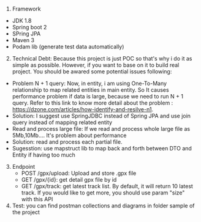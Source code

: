 1. Framework
- JDK 1.8
- Spring boot 2
- SPring JPA
- Maven 3
- Podam lib (generate test data automatically)
  
2. Technical Debt:
  Because this project is just POC so that's why i do it as simple as possible. However, if you want to base on it to   build real project. You should be awared some potential issues following:
  - Problem N + 1 query:
    Now, in entity, i am using One-To-Many relationship to map related entities in main entity. So It causes performance
    problem if data is large, because we need to run N + 1 query. Refer to this link to know more detail about the problem :
    https://dzone.com/articles/how-identify-and-resilve-n1.
  - Solution: I suggest use SpringJDBC instead of Spring JPA and use join query instead of mapping related entity
  - Read and process large file:
    If we read and process whole large file as 5Mb,10Mb.... It's problem about performance
  - Solution: read and process each partial file.
  - Sugesstion: use mapstruct lib to map back and forth between DTO and Entity if having too much
3. Endpoint
    - POST /gpx/upload: Upload and store .gpx file
    - GET /gpx/{id}: get detail gpx file by id
    - GET /gpx/track: get latest track list. By default, it will return 10 latest track. If you would like to get more, you           should use param "size" with this API
4. Test: you can find postman collections and diagrams in folder sample of the project
